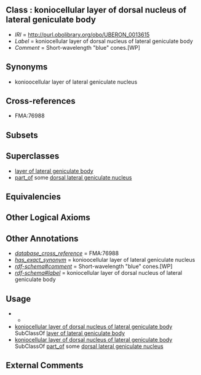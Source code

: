 
## Class : koniocellular layer of dorsal nucleus of lateral geniculate body

 * *IRI* = http://purl.obolibrary.org/obo/UBERON_0013615
 * *Label* = koniocellular layer of dorsal nucleus of lateral geniculate body
 * *Comment* = Short-wavelength "blue" cones.[WP]

## Synonyms

 * konioocellular layer of lateral geniculate nucleus

## Cross-references

 * FMA:76988

## Subsets


## Superclasses

 * [layer of lateral geniculate body](../../UBERON/05/UBERON_0013605.md)
 * [part_of](../../BFO/50/BFO_0000050.md) some [dorsal lateral geniculate nucleus](../../UBERON/79/UBERON_0002479.md)

## Equivalencies


## Other Logical Axioms


## Other Annotations

 * *[database_cross_reference](../../ef/oboInOwl#hasDbXref.md)* = FMA:76988
 * *[has_exact_synonym](../../ym/oboInOwl#hasExactSynonym.md)* = konioocellular layer of lateral geniculate nucleus
 * *[rdf-schema#comment](../../nt/rdf-schema#comment.md)* = Short-wavelength "blue" cones.[WP]
 * *[rdf-schema#label](../../el/rdf-schema#label.md)* = koniocellular layer of dorsal nucleus of lateral geniculate body

## Usage

 * -
 * [koniocellular layer of dorsal nucleus of lateral geniculate body](../../UBERON/15/UBERON_0013615.md) SubClassOf [layer of lateral geniculate body](../../UBERON/05/UBERON_0013605.md)
 * [koniocellular layer of dorsal nucleus of lateral geniculate body](../../UBERON/15/UBERON_0013615.md) SubClassOf [part_of](../../BFO/50/BFO_0000050.md) some [dorsal lateral geniculate nucleus](../../UBERON/79/UBERON_0002479.md)

## External Comments

